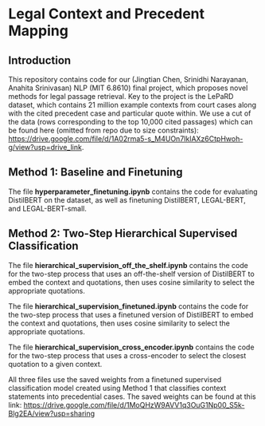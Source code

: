 # Legal Context and Precedent Mapping 

## Introduction

This repository contains code for our (Jingtian Chen, Srinidhi Narayanan, Anahita Srinivasan) NLP (MIT 6.8610) final project, which proposes novel methods for legal passage retrieval. Key to the project is the LePaRD dataset, which contains 21 million example contexts from court cases along with the cited precedent case and particular quote within. We use a cut of the data (rows corresponding to the top 10,000 cited passages) which can be found here (omitted from repo due to size constraints): https://drive.google.com/file/d/1A02rma5-s_M4UOn7IklAXz6CtpHwoh-g/view?usp=drive_link.


## Method 1: Baseline and Finetuning

The file **hyperparameter_finetuning.ipynb** contains the code for evaluating DistilBERT on the dataset, as well as finetuning DistilBERT, LEGAL-BERT, and LEGAL-BERT-small.  


## Method 2: Two-Step Hierarchical Supervised Classification

The file **hierarchical_supervision_off_the_shelf.ipynb** contains the code for the two-step process that uses an off-the-shelf version of DistilBERT to embed the context and quotations, then uses cosine similarity to select the appropriate quotations.  

The file **hierarchical_supervision_finetuned.ipynb** contains the code for the two-step process that uses a finetuned version of DistilBERT to embed the context and quotations, then uses cosine similarity to select the appropriate quotations.  

The file **hierarchical_supervision_cross_encoder.ipynb** contains the code for the two-step process that uses a cross-encoder to select the closest quotation to a given context.

All three files use the saved weights from a finetuned supervised classification model created using Method 1 that classifies context statements into precedential cases. The saved weights can be found at this link: https://drive.google.com/file/d/1MoQHzW9AVV1q3OuG1Np00_S5k-Blg2EA/view?usp=sharing 
